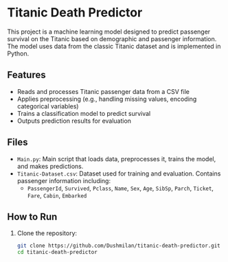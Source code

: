 # Titanic Death Predictor

This project is a machine learning model designed to predict passenger survival on the Titanic based on demographic and passenger information. The model uses data from the classic Titanic dataset and is implemented in Python.

## Features

- Reads and processes Titanic passenger data from a CSV file
- Applies preprocessing (e.g., handling missing values, encoding categorical variables)
- Trains a classification model to predict survival
- Outputs prediction results for evaluation

## Files

- `Main.py`: Main script that loads data, preprocesses it, trains the model, and makes predictions.
- `Titanic-Dataset.csv`: Dataset used for training and evaluation. Contains passenger information including:
  - `PassengerId`, `Survived`, `Pclass`, `Name`, `Sex`, `Age`, `SibSp`, `Parch`, `Ticket`, `Fare`, `Cabin`, `Embarked`

## How to Run

1. Clone the repository:
   ```bash
   git clone https://github.com/Dushmilan/titanic-death-predictor.git
   cd titanic-death-predictor
